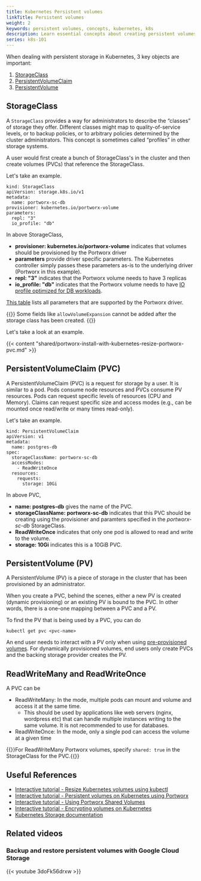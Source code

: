 ```yaml
---
title: Kubernetes Persistent volumes
linkTitle: Persistent volumes
weight: 2
keywords: persistent volumes, concepts, kubernetes, k8s
description: Learn essential concepts about creating persistent volumes on Kubernetes
series: k8s-101
---
```


When dealing with persistent storage in Kubernetes, 3 key objects are important:

1. [StorageClass](/portworx-install-with-kubernetes/storage-operations/kubernetes-storage-101/volumes/#storageclass)
2. [PersistentVolumeClaim](/portworx-install-with-kubernetes/storage-operations/kubernetes-storage-101/volumes/#persistentvolumeclaim-pvc)
3. [PersistentVolume](/portworx-install-with-kubernetes/storage-operations/kubernetes-storage-101/volumes/#persistentvolume-pv)

## StorageClass

A `StorageClass` provides a way for administrators to describe the “classes” of storage they offer. Different classes might map to quality-of-service levels, or to backup policies, or to arbitrary policies determined by the cluster administrators. This concept is sometimes called “profiles” in other storage systems.

A user would first create a bunch of StorageClass's in the cluster and then create volumes (PVCs) that reference the StorageClass.

Let's take an example.

```text
kind: StorageClass
apiVersion: storage.k8s.io/v1
metadata:
  name: portworx-sc-db
provisioner: kubernetes.io/portworx-volume
parameters:
  repl: "3"
  io_profile: "db"
```

In above StorageClass,

* **provisioner: kubernetes.io/portworx-volume** indicates that volumes should be provisioned by the Portworx driver
* **parameters** provide driver specific parameters. The Kubernetes controller simply passes these parameters as-is to the underlying driver (Portworx in this example).
* **repl: "3"** indicates that the Portworx volume needs to have 3 replicas
* **io_profile: "db"** indicates that the Portworx volume needs to have [IO profile optimized for DB workloads](/concepts/io-profiles#the-db-remote-profile).

[This table](/portworx-install-with-kubernetes/storage-operations/create-pvcs/dynamic-provisioning/#using-dynamic-provisioning) lists all parameters that are supported by the Portworx driver.

{{<info>}}
Some fields like `allowVolumeExpansion` cannot be added after the storage class has been created.
{{</info>}}

Let's take a look at an example.

{{< content "shared/portworx-install-with-kubernetes-resize-portworx-pvc.md" >}}

## PersistentVolumeClaim (PVC)

A PersistentVolumeClaim (PVC) is a request for storage by a user. It is similar to a pod. Pods consume node resources and PVCs consume PV resources. Pods can request specific levels of resources (CPU and Memory). Claims can request specific size and access modes (e.g., can be mounted once read/write or many times read-only).

Let's take an example.

```text
kind: PersistentVolumeClaim
apiVersion: v1
metadata:
  name: postgres-db
spec:
  storageClassName: portworx-sc-db
  accessModes:
    - ReadWriteOnce
  resources:
    requests:
      storage: 10Gi
```

In above PVC,

* **name: postgres-db** gives the name of the PVC.
* **storageClassName: portworx-sc-db** indicates that this PVC should be creating using the provisioner and paramters specified in the *portworx-sc-db* StorageClass.
* **ReadWriteOnce** indicates that only one pod is allowed to read and write to the volume.
* **storage: 10Gi** indicates this is a 10GiB PVC.

## PersistentVolume (PV)

A PersistentVolume (PV) is a piece of storage in the cluster that has been provisioned by an administrator.

When you create a PVC, behind the scenes, either a new PV is created (dynamic provisioning) or an existing PV is bound to the PVC. In other words, there is a one-one mapping between a PVC and a PV.

To find the PV that is being used by a PVC, you can do

```text
kubectl get pvc <pvc-name>
```

An end user needs to interact with a PV only when using [pre-provisioned volumes](/portworx-install-with-kubernetes/storage-operations/create-pvcs/using-preprovisioned-volumes). For dynamically provisioned volumes, end users only create PVCs and the backing storage provider creates the PV.

## ReadWriteMany and ReadWriteOnce

A PVC can be

* ReadWriteMany: In the mode, multiple pods can mount and volume and access it at the same time.
  * This should be used by applications like web servers (nginx, wordpress etc) that can handle multiple instances writing to the same volume. It is not recommended to use for databases.
* ReadWriteOnce: In the mode, only a single pod can access the volume at a given time

{{<info>}}For ReadWriteMany Portworx volumes, specify `shared: true` in the StorageClass for the PVC.{{</info>}}


## Useful References

* [Interactive tutorial - Resize Kubernetes volumes using kubectl](https://play.instruqt.com/embed/portworx/tracks/px-k8s-kubectl-resize-volume?token=em_PnLyj2gfw7yGC_qO)
* [Interactive tutorial - Persistent volumes on Kubernetes using Portworx](https://play.instruqt.com/embed/portworx/tracks/px-k8s-vol-basic?token=em_i84NTcoJqiT3C-x_)
* [Interactive tutorial - Using Portworx Shared Volumes](https://play.instruqt.com/embed/portworx/tracks/px-k8s-vol-shared?token=em_2bqZqJRck18stZG_)
* [Interactive tutorial - Encrypting volumes on Kubernetes](https://play.instruqt.com/embed/portworx/tracks/px-k8s-encryption?token=em_-04VTFKA0A9gPzhE)
* [Kubernetes Storage documentation](https://kubernetes.io/docs/concepts/storage/volumes/)

## Related videos

### Backup and restore persistent volumes with Google Cloud Storage

{{< youtube 3doFk56drxw >}}
